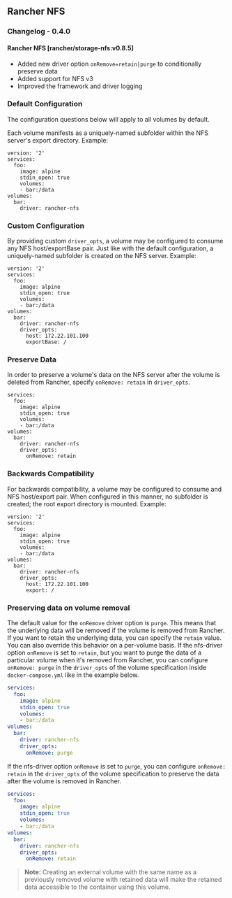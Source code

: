 ## Rancher NFS

### Changelog - 0.4.0

#### Rancher NFS [rancher/storage-nfs:v0.8.5]
 * Added new driver option `onRemove=retain|purge` to conditionally preserve data
 * Added support for NFS v3
 * Improved the framework and driver logging

### Default Configuration

The configuration questions below will apply to all volumes by default.

Each volume manifests as a uniquely-named subfolder within the NFS server's export directory. Example:

```
version: '2'
services:
  foo:
    image: alpine
    stdin_open: true
    volumes:
    - bar:/data
volumes:
  bar:
    driver: rancher-nfs
```

### Custom Configuration

By providing custom `driver_opts`, a volume may be configured to consume any NFS host/exportBase pair. Just like with the default configuration, a uniquely-named subfolder is created on the NFS server. Example:

```
version: '2'
services:
  foo:
    image: alpine
    stdin_open: true
    volumes:
    - bar:/data
volumes:
  bar:
    driver: rancher-nfs
    driver_opts:
      host: 172.22.101.100
      exportBase: /
```

### Preserve Data

In order to preserve a volume's data on the NFS server after the volume is deleted from Rancher, specify `onRemove: retain` in `driver_opts`.

```
services:
  foo:
    image: alpine
    stdin_open: true
    volumes:
    - bar:/data
volumes:
  bar:
    driver: rancher-nfs
    driver_opts:
      onRemove: retain
```

### Backwards Compatibility

For backwards compatibility, a volume may be configured to consume and NFS host/export pair. When configured in this manner, no subfolder is created; the root export directory is mounted. Example:

```
version: '2'
services:
  foo:
    image: alpine
    stdin_open: true
    volumes:
    - bar:/data
volumes:
  bar:
    driver: rancher-nfs
    driver_opts:
      host: 172.22.101.100
      export: /
```

### Preserving data on volume removal
The default value for the `onRemove` driver option is `purge`. This means that the underlying data will be removed if the volume is removed from Rancher. If you want to retain the underlying data, you can specify the `retain` value. You can also override this behavior on a per-volume basis. If the nfs-driver option `onRemove` is set to `retain`, but you want to purge the data of a particular volume when it's removed from Rancher, you can configure `onRemove: purge` in the `driver_opts` of the volume specification inside `docker-compose.yml` like in the example below.

```yaml
services:
  foo:
    image: alpine
    stdin_open: true
    volumes:
    - bar:/data
volumes:
  bar:
    driver: rancher-nfs
    driver_opts:
      onRemove: purge
```

If the nfs-driver option `onRemove` is set to `purge`, you can configure `onRemove: retain` in the `driver_opts` of the volume specification to preserve the data after the volume is removed in Rancher.

```yaml
services:
  foo:
    image: alpine
    stdin_open: true
    volumes:
    - bar:/data
volumes:
  bar:
    driver: rancher-nfs
    driver_opts:
      onRemove: retain
```

> **Note:** Creating an external volume with the same name as a previously removed volume with retained data will make the retained data accessible to the container using this volume.
